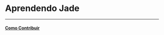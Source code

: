 # Aprendendo Jade

---

#### [Como Contribuir](https://github.com/cerebrobr/cerebro/blob/master/README.md#como-contribuir)
